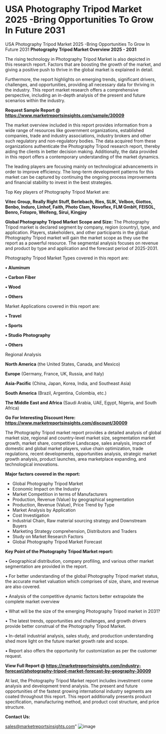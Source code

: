 # USA Photography Tripod Market 2025 -Bring Opportunities To Grow In Future 2031
USA Photography Tripod Market 2025 -Bring Opportunities To Grow In Future 2031
<Strong> Photography Tripod Market Overview 2025 - 2031</strong>

The rising technology in Photography Tripod Market is also depicted in this research report. Factors that are boosting the growth of the market, and giving a positive push to thrive in the global market is explained in detail.

Furthermore, the report highlights on emerging trends, significant drivers, challenges, and opportunities, providing all necessary data for thriving in the industry. This report market research offers a comprehensive perspective, including an in-depth analysis of the present and future scenarios within the industry.

<strong>Request Sample Report @ <a href=https://www.marketreportsinsights.com/sample/30009>https://www.marketreportsinsights.com/sample/30009</a></strong>

The market overview included in this report provides information from a wide range of resources like government organizations, established companies, trade and industry associations, industry brokers and other such regulatory and non-regulatory bodies. The data acquired from these organizations authenticate the Photography Tripod research report, thereby aiding the clients in better decision making. Additionally, the data provided in this report offers a contemporary understanding of the market dynamics.

The leading players are focusing mainly on technological advancements in order to improve efficiency. The long-term development patterns for this market can be captured by continuing the ongoing process improvements and financial stability to invest in the best strategies.

Top Key players of Photography Tripod Market are:

<strong>Vitec Group, Really Right Stuff, Berlebach, Ries, SLIK, Velbon, Giottos, Benbo, Induro, Linhof, Faith, Photo Clam, Novoflex, FLM GmbH, FEISOL, Benro, Fotopro, Weifeng, Sirui, Kingjoy</strong>

<strong><b>Global Photography Tripod Market Scope and Size:</b></strong>
The Photography Tripod market is declared segment by company, region (country), type, and application. Players, stakeholders, and other participants in the global Photography Tripod market will gain the market scope as they use the report as a powerful resource. The segmental analysis focuses on revenue and product by type and application and the forecast period of 2025-2031.

Photography Tripod Market Types covered in this report are:

<strong>• Aluminum

• Carbon Fiber

• Wood

• Others</strong>

Market Applications covered in this report are:

<strong>• Travel

• Sports

• Studio Photography

• Others</strong> 

Regional Analysis

<strong>North America</strong> (the United States, Canada, and Mexico)

<strong>Europe</strong> (Germany, France, UK, Russia, and Italy)

<strong>Asia-Pacific</strong> (China, Japan, Korea, India, and Southeast Asia)

<strong>South America</strong> (Brazil, Argentina, Colombia, etc.)

<strong>The Middle East and Africa</strong> (Saudi Arabia, UAE, Egypt, Nigeria, and South Africa)

<strong>Go For Interesting Discount Here: <a href=https://www.marketreportsinsights.com/discount/30009>https://www.marketreportsinsights.com/discount/30009</a></strong>

The Photography Tripod market report provides a detailed analysis of global market size, regional and country-level market size, segmentation market growth, market share, competitive Landscape, sales analysis, impact of domestic and global market players, value chain optimization, trade regulations, recent developments, opportunities analysis, strategic market growth analysis, product launches, area marketplace expanding, and technological innovations.

<strong><b>Major factors covered in the report:</b></strong>
<ul>
  <li>Global Photography Tripod Market </li>
  <li>Economic Impact on the Industry</li>
  <li>Market Competition in terms of Manufacturers</li>
  <li>Production, Revenue (Value) by geographical segmentation</li>
  <li>Production, Revenue (Value), Price Trend by Type</li>
  <li>Market Analysis by Application</li>
  <li>Cost Investigation</li>
  <li>Industrial Chain, Raw material sourcing strategy and Downstream Buyers</li>
  <li>Marketing Strategy comprehension, Distributors and Traders</li>
  <li>Study on Market Research Factors</li>
  <li>Global Photography Tripod Market Forecast</li>
</ul>

<strong><b>Key Point of the Photography Tripod Market report:</b></strong>

• Geographical distribution, company profiling, and various other market segmentation are provided in the report.

• For better understanding of the global Photography Tripod market status, the accurate market valuation which comprises of size, share, and revenue are also covered.

• Analysis of the competitive dynamic factors better extrapolate the complete market overview

• What will be the size of the emerging Photography Tripod market in 2031?

• The latest trends, opportunities and challenges, and growth drivers provide better construal of the Photography Tripod Market.

• In-detail industrial analysis, sales study, and production understanding shed more light on the future market growth rate and scope.

• Report also offers the opportunity for customization as per the customer request.

<strong><b>View Full Report @ <a href=https://marketreportsinsights.com/industry-forecast/photography-tripod-market-forecast-by-geography-30009>https://marketreportsinsights.com/industry-forecast/photography-tripod-market-forecast-by-geography-30009</a></b></strong>


At last, the Photography Tripod Market report includes investment come analysis and development trend analysis. The present and future opportunities of the fastest growing international industry segments are coated throughout this report. This report additionally presents product specification, manufacturing method, and product cost structure, and price structure.

<strong>Contact Us:</strong>

sales@marketreportsinsights.com"
![image](https://github.com/user-attachments/assets/ea9c2ab0-9fd8-4308-b33d-ef7eececc3e7)
